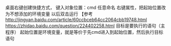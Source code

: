 桌面右键创建快捷方式，
键入对象位置：cmd
任意命名
右键属性，把起始位置改为不想添加的环境变量
以后双击运行
【参考
http://jingyan.baidu.com/article/60ccbceb64cc2064cbb19748.html
https://zhidao.baidu.com/question/224402258.html
目标是要执行的语句（主程序）
起始位置是环境变量，就是等价于先cmd进入到起始位置，然后执行目标语句

